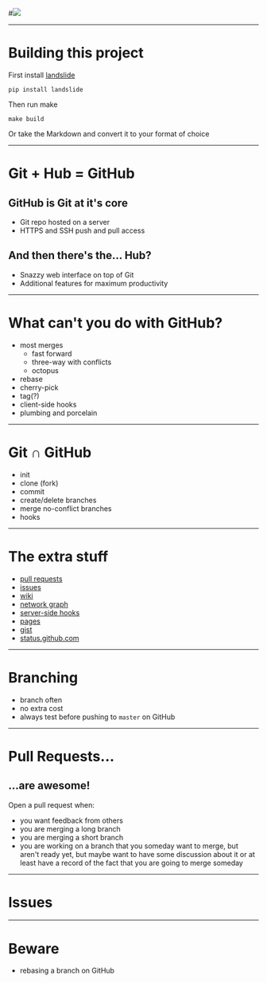 #![](http://upload.wikimedia.org/wikipedia/commons/b/b3/GitHub.svg)

---

# Building this project

First install [landslide](https://github.com/adamzap/landslide)

    pip install landslide

Then run make

    make build

Or take the Markdown and convert it to your format of choice

---

# Git + Hub = GitHub

## GitHub is Git at it's core

* Git repo hosted on a server
* HTTPS and SSH push and pull access

## And then there's the... Hub?

* Snazzy web interface on top of Git
* Additional features for maximum productivity

---

# What can't you do with GitHub?

* most merges
    - fast forward
    - three-way with conflicts
    - octopus
* rebase
* cherry-pick
* tag(?)
* client-side hooks
* plumbing and porcelain

---

# Git ∩ GitHub

* init
* clone (fork)
* commit
* create/delete branches
* merge no-conflict branches
* hooks

---

# The extra stuff

* [pull requests](https://help.github.com/articles/using-pull-requests)
* [issues](https://github.com/blog/831-issues-2-0-the-next-generation)
* [wiki](https://github.com/blog/774-git-powered-wikis-improved)
* [network graph](https://github.com/blog/39-say-hello-to-the-network-graph-visualizer)
* [server-side hooks](https://help.github.com/articles/post-receive-hooks)
* [pages](http://pages.github.com/)
* [gist](https://gist.github.com/)
* [status.github.com](https://status.github.com/)

---

# Branching

* branch often
* no extra cost
* always test before pushing to `master` on GitHub

---

# Pull Requests...

## ...are awesome!

Open a pull request when:

* you want feedback from others
* you are merging a long branch
* you are merging a short branch
* you are working on a branch that you someday want to merge, but aren't ready yet, but maybe want to have some discussion about it or at least have a record of the fact that you are going to merge someday

---

# Issues

---

# Beware

* rebasing a branch on GitHub

